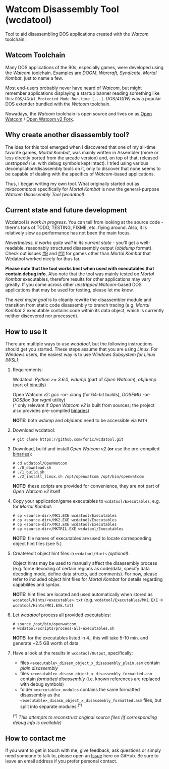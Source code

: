 # Watcom Disassembly Tool (wcdatool)

Tool to aid disassembling DOS applications created with the *Watcom* toolchain.

## Watcom Toolchain

Many DOS applications of the 90s, especially games, were developed using the *Watcom* toolchain. Examples are *DOOM*, *Warcraft*, *Syndicate*, *Mortal Kombat*, just to name a few.

Most end-users probably never have heard of *Watcom*, but might remember applications displaying a startup banner reading something like this: `DOS/4G(W) Protected Mode Run-time [...]`. *DOS/4G(W)* was a popular DOS extender bundled with the *Watcom* toolchain.

Nowadays, the *Watcom* toolchain is open source and lives on as [Open Watcom](http://openwatcom.org/) / [Open Watcom v2 Fork](https://open-watcom.github.io/).

## Why create another disassembly tool?

The idea for this tool emerged when I discovered that one of my all-time favorite games, *Mortal Kombat*, was mainly written in Assembler (more or less directly ported from the arcade version) and, on top of that, released *unstripped* (i.e. with debug symbols kept intact). I tried using various decompilation/disassembly tools on it, only to discover that none seems to be capable of dealing with the specifics of *Watcom*-based applications.

Thus, I began writing my own tool. What originally started out as *mkdecomptool* specifically for *Mortal Kombat* is now the general-purpose *Watcom Disassembly Tool (wcdatool)*.

## Current state and future development

Wcdatool is *work in progress*. You can tell from looking at the source code - there's tons of TODO, TESTING, FIXME, etc. flying around. Also, it is relatively slow as performance has not been the main focus.

*Nevertheless, it works quite well in its current state* - you'll get a well-readable, reasonably structured disassembly output (*objdump* format). Check out issues [#9](https://github.com/fonic/wcdatool/issues/9) and [#11](https://github.com/fonic/wcdatool/issues/11) for games other than *Mortal Kombat* that Wcdatool worked nicely for thus far.  

**Please note that the tool works best when used with executables that contain debug info.** Also note that the tool was mainly tested on *Mortal Kombat* executables, therefore results for other applications may vary greatly. If you come across other *unstripped* *Watcom*-based DOS applications that may be used for testing, please let me know.

The *next major goal* is to cleanly rewrite the disassembler module and transition from static code disassembly to branch tracing (e.g. *Mortal Kombat 2* executable contains code within its data object, which is currently neither discovered nor processed).

## How to use it

There are multiple ways to use *wcdatool*, but the following instructions should get you started. These steps assume that you are using *Linux*. For *Windows* users, the easiest way is to use *Windows Subsystem for Linux (WSL)*:  

1. Requirements:

   Wcdatool: *Python >= 3.6.0*, *wdump* (part of *Open Watcom*), *objdump* (part of [binutils](https://sourceware.org/binutils/))<br/>
   
   Open Watcom v2: *gcc* -or- *clang* (for 64-bit builds), *DOSEMU* -or- *DOSBox* (for *wgml* utility)<br/>
   (^ only relevant if *Open Watcom v2* is built from sources; the project also provides pre-compiled [binaries](https://github.com/open-watcom/open-watcom-v2/releases))
   
   **NOTE:** both *wdump* and *objdump* need to be accessible via `PATH`

2. Download wcdatool:
   ```
   # git clone https://github.com/fonic/wcdatool.git
   ```

3. Download, build and install *Open Watcom v2* (**or** use the pre-compiled [binaries](https://github.com/open-watcom/open-watcom-v2/releases)):
   ```
   # cd wcdatool/OpenWatcom
   # ./0_download.sh
   # ./1_build.sh
   # ./2_install_linux.sh /opt/openwatcom /opt/bin/openwatcom
   ```
   **NOTE:** these scripts are provided for convenience, they are not part of *Open Watcom v2* itself

4. Copy your application/game executables to `wcdatool/Executables`, e.g. for *Mortal Kombat*:
   ```
   # cp <source-dir>/MK1.EXE wcdatool/Executables
   # cp <source-dir>/MK2.EXE wcdatool/Executables
   # cp <source-dir>/MK3.EXE wcdatool/Executables
   # cp <source-dir>/MKTRIL.EXE wcdatool/Executables
   ```
   **NOTE:** file names of executables are used to locate corresponding object hint files (see 5.)

5. Create/edit object hint files in `wcdatool/Hints` *(optional)*:

   Object hints may be used to manually affect the disassembly process (e.g. force decoding of certain regions as code/data, specify data decoding mode, define data structs, add comments). For now, please refer to included object hint files for *Mortal Kombat* for details regarding capabilites and syntax.

   **NOTE:** hint files are located and used automatically when stored as `wcdatool/Hints/<executable>.txt` (e.g. `wcdatool/Executables/MK1.EXE` -> `wcdatool/Hints/MK1.EXE.txt`)

6. Let *wcdatool* process all provided executables:
   ```
   # source /opt/bin/openwatcom
   # wcdatool/Scripts/process-all-executables.sh
   ```
   **NOTE:** for the executables listed in 4., this will take 5-10 min. and generate ~2.5 GB worth of data

7. Have a look at the results in `wcdatool/Output`, specifically:
   - files `<executable>_disasm_object_x_disassembly_plain.asm` contain *plain disassembly*
   - files `<executable>_disasm_object_x_disassembly_formatted.asm` contain *formatted disassembly* (i.e. known references are replaced with debug symbols)
   - folder `<executable>_modules` contains the same formatted disassembly as the `<executable>_disasm_object_x_disassembly_formatted.asm` files, but split into separate modules <sup>(*)</sup>

   <sup>(*)</sup> *This attempts to reconstruct original source files (if corresponding debug info is available)*

## How to contact me

If you want to get in touch with me, give feedback, ask questions or simply need someone to talk to, please open an [Issue](https://github.com/fonic/wcdatool/issues) here on GitHub. Be sure to leave an email address if you prefer personal contact.
